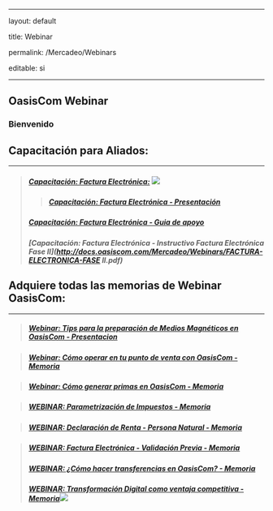 ﻿---

layout: default

title: Webinar

permalink: /Mercadeo/Webinars

editable: si

---



## OasisCom Webinar

### Bienvenido

## Capacitación para Aliados:
---
>##### [Capacitación: Factura Electrónica:](http://docs.oasiscom.com/Mercadeo/Webinars) ![](http://docs.oasiscom.com/Mercadeo/fichas/Gift_new100gif.gif)
>>##### [Capacitación: Factura Electrónica - Presentación](http://docs.oasiscom.com/Mercadeo/Webinars/PresentaciónAliados.ppsx)
>##### [Capacitación: Factura Electrónica - Guia de apoyo](http://docs.oasiscom.com/Mercadeo/Webinars/GuíaApoyoCapacitaciónAliados.pdf)
>##### [Capacitación: Factura Electrónica - Instructivo Factura Electrónica Fase II](http://docs.oasiscom.com/Mercadeo/Webinars/FACTURA-ELECTRONICA-FASE II.pdf)

## Adquiere todas las memorias de Webinar OasisCom:
---
>##### [Webinar: Tips para la preparación de Medios Magnéticos en OasisCom - Presentacion](http://docs.oasiscom.com/Mercadeo/Webinars/Webinar28-03-2019.pptx)



>##### [Webinar: Cómo operar en tu punto de venta con OasisCom - Memoria](https://mailchi.mp/e6b06f6c236a/memorias-webinar-pos-cmo-operar-tu-punto-de-venta-con-oasiscom)



>##### [Webinar: Cómo generar primas en OasisCom - Memoria](http://docs.oasiscom.com/Mercadeo/Webinars/webinar-Nomina-mayo.pdf)


>##### [WEBINAR: Parametrización de Impuestos - Memoria](http://docs.oasiscom.com/Mercadeo/Webinars/parametrizacion-iva-ventas.pdf)

>##### [WEBINAR: Declaración de Renta - Persona Natural - Memoria](http://docs.oasiscom.com/Mercadeo/Webinars/presentacion-webinar-D-R.pdf)

>##### [WEBINAR: Factura Electrónica - Validación Previa - Memoria](http://docs.oasiscom.com/Mercadeo/Webinars/Presentacion-F-EVP.pdf)
>##### [WEBINAR: ¿Cómo hacer transferencias en OasisCom? - Memoria](http://docs.oasiscom.com/Mercadeo/Webinars/Presentacion-we-transacciones.pdf)
>##### [WEBINAR: Transformación Digital como ventaja competitiva - Memoria](http://docs.oasiscom.com/Mercadeo/Webinars/webinar-transformacion-digital-feb.pdf)![](http://docs.oasiscom.com/Mercadeo/fichas/Gift_new100gif.gif)








